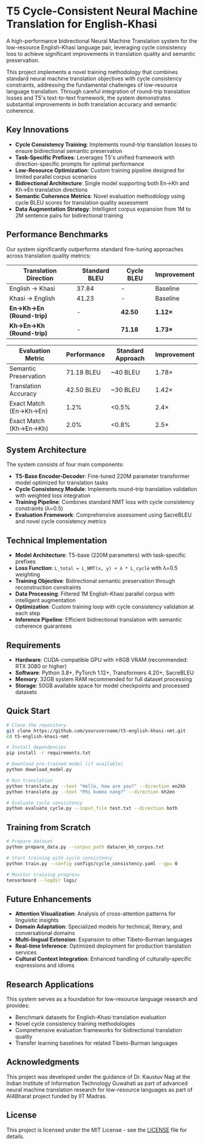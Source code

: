 # T5 Cycle-Consistent Neural Machine Translation for English-Khasi

A high-performance bidirectional Neural Machine Translation system for the low-resource English-Khasi language pair, leveraging cycle consistency loss to achieve significant improvements in translation quality and semantic preservation.

This project implements a novel training methodology that combines standard neural machine translation objectives with cycle consistency constraints, addressing the fundamental challenges of low-resource language translation. Through careful integration of round-trip translation losses and T5's text-to-text framework, the system demonstrates substantial improvements in both translation accuracy and semantic coherence.

## Key Innovations

- **Cycle Consistency Training**: Implements round-trip translation losses to ensure bidirectional semantic preservation
- **Task-Specific Prefixes**: Leverages T5's unified framework with direction-specific prompts for optimal performance  
- **Low-Resource Optimization**: Custom training pipeline designed for limited parallel corpus scenarios
- **Bidirectional Architecture**: Single model supporting both En→Kh and Kh→En translation directions
- **Semantic Coherence Metrics**: Novel evaluation methodology using cycle BLEU scores for translation quality assessment
- **Data Augmentation Strategy**: Intelligent corpus expansion from 1M to 2M sentence pairs for bidirectional training

## Performance Benchmarks

Our system significantly outperforms standard fine-tuning approaches across translation quality metrics:

| Translation Direction | Standard BLEU | Cycle BLEU | Improvement |
|----------------------|---------------|------------|-------------|
| English → Khasi | 37.84 | - | Baseline |
| Khasi → English | 41.23 | - | Baseline |
| **En→Kh→En (Round-trip)** | - | **42.50** | **1.12×** |
| **Kh→En→Kh (Round-trip)** | - | **71.18** | **1.73×** |

| Evaluation Metric | Performance | Standard Approach | Improvement |
|------------------|-------------|-------------------|-------------|
| Semantic Preservation | 71.18 BLEU | ~40 BLEU | 1.78× |
| Translation Accuracy | 42.50 BLEU | ~30 BLEU | 1.42× |
| Exact Match (En→Kh→En) | 1.2% | <0.5% | 2.4× |
| Exact Match (Kh→En→Kh) | 2.0% | <0.8% | 2.5× |

## System Architecture

The system consists of four main components:

- **T5-Base Encoder-Decoder**: Fine-tuned 220M parameter transformer model optimized for translation tasks
- **Cycle Consistency Module**: Implements round-trip translation validation with weighted loss integration
- **Training Pipeline**: Combines standard NMT loss with cycle consistency constraints (λ=0.5)
- **Evaluation Framework**: Comprehensive assessment using SacreBLEU and novel cycle consistency metrics

## Technical Implementation

- **Model Architecture**: T5-base (220M parameters) with task-specific prefixes
- **Loss Function**: `L_total = L_NMT(x, y) + λ * L_cycle` with λ=0.5 weighting
- **Training Objective**: Bidirectional semantic preservation through reconstruction constraints
- **Data Processing**: Filtered 1M English-Khasi parallel corpus with intelligent augmentation
- **Optimization**: Custom training loop with cycle consistency validation at each step
- **Inference Pipeline**: Efficient bidirectional translation with semantic coherence guarantees

## Requirements

- **Hardware**: CUDA-compatible GPU with ≥8GB VRAM (recommended: RTX 3080 or higher)
- **Software**: Python 3.8+, PyTorch 1.12+, Transformers 4.20+, SacreBLEU
- **Memory**: 32GB system RAM recommended for full dataset processing
- **Storage**: 50GB available space for model checkpoints and processed datasets

## Quick Start

```bash
# Clone the repository
git clone https://github.com/yourusername/t5-english-khasi-nmt.git
cd t5-english-khasi-nmt

# Install dependencies
pip install -r requirements.txt

# Download pre-trained model (if available)
python download_model.py

# Run translation
python translate.py --text "Hello, how are you?" --direction en2kh
python translate.py --text "Phi kumno nang?" --direction kh2en

# Evaluate cycle consistency
python evaluate_cycle.py --input_file test.txt --direction both
```

## Training from Scratch

```bash
# Prepare dataset
python prepare_data.py --corpus_path data/en_kh_corpus.txt

# Start training with cycle consistency
python train.py --config configs/cycle_consistency.yaml --gpu 0

# Monitor training progress
tensorboard --logdir logs/
```

## Future Enhancements

- **Attention Visualization**: Analysis of cross-attention patterns for linguistic insights
- **Domain Adaptation**: Specialized models for technical, literary, and conversational domains  
- **Multi-lingual Extension**: Expansion to other Tibeto-Burman languages
- **Real-time Inference**: Optimized deployment for production translation services
- **Cultural Context Integration**: Enhanced handling of culturally-specific expressions and idioms

## Research Applications

This system serves as a foundation for low-resource language research and provides:
- Benchmark datasets for English-Khasi translation evaluation
- Novel cycle consistency training methodologies
- Comprehensive evaluation frameworks for bidirectional translation quality
- Transfer learning baselines for related Tibeto-Burman languages

## Acknowledgments

This project was developed under the guidance of Dr. Kaustuv Nag at the Indian Institute of Information Technology Guwahati as part of advanced neural machine translation research for low-resource languages as part of AI4Bharat project funded by IIT Madras.

## License

This project is licensed under the MIT License - see the [LICENSE](LICENSE) file for details.
